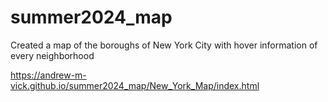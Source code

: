 # summer2024_map

Created a map of the boroughs of New York City with hover information of every neighborhood

https://andrew-m-vick.github.io/summer2024_map/New_York_Map/index.html
